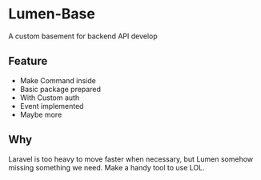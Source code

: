 # Lumen-Base
A custom basement for backend API develop

## Feature
- Make Command inside
- Basic package prepared
- With Custom auth
- Event implemented
- Maybe more

## Why 
Laravel is too heavy to move faster when necessary, but Lumen somehow missing something we need.
Make a handy tool to use LOL.
